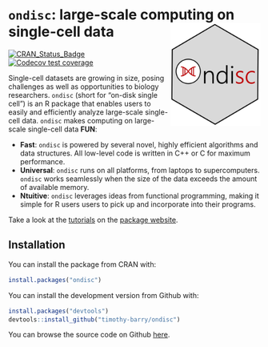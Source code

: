 
<!-- README.md is generated from README.Rmd. Please edit that file -->

# `ondisc`: large-scale computing on single-cell data <img src="man/figures/hex.jpg" align="right" alt="" width="180" />

<!-- badges: start -->

[![CRAN\_Status\_Badge](https://www.r-pkg.org/badges/version/ondisc)](https://cran.r-project.org/package=ondisc)
[![Codecov test
coverage](https://codecov.io/gh/Timothy-Barry/ondisc/branch/main/graph/badge.svg)](https://codecov.io/gh/Timothy-Barry/ondisc?branch=main)
<!-- badges: end -->

Single-cell datasets are growing in size, posing challenges as well as
opportunities to biology researchers. `ondisc` (short for “on-disk
single cell”) is an R package that enables users to easily and
efficiently analyze large-scale single-cell data. `ondisc` makes
computing on large-scale single-cell data **FUN**:

  - **Fast**: `ondisc` is powered by several novel, highly efficient
    algorithms and data structures. All low-level code is written in C++
    or C for maximum performance.
  - **Universal**: `ondisc` runs on all platforms, from laptops to
    supercomputers. `ondisc` works seamlessly when the size of the data
    exceeds the amount of available memory.
  - **Ntuitive**: `ondisc` leverages ideas from functional programming,
    making it simple for R users users to pick up and incorporate into
    their programs.

Take a look at the
[tutorials](https://timothy-barry.github.io/ondisc/articles/tutorial_odm_class.html)
on the [package
website](https://timothy-barry.github.io/ondisc/index.html).

## Installation

You can install the package from CRAN with:

``` r
install.packages("ondisc")
```

You can install the development version from Github with:

```r
install.packages("devtools")
devtools::install_github("timothy-barry/ondisc")
```

You can browse the source code on Github
[here](https://github.com/timothy-barry/ondisc).
